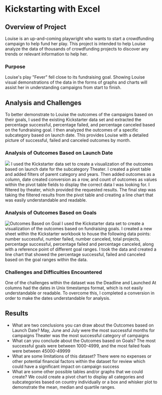 # Kickstarting with Excel

## Overview of Project
Louise is an up-and-coming playwright who wants to start a crowdfunding campaign to help fund her play. This project is intended to help Louise analyze the data of thousands of crowdfunding projects to discover any trends or relevant information to help her. 
### Purpose
Louise's play "Fever" fell close to its fundraising goal. Showing Louise visual demonstrations of the data in the forms of graphs and charts will assist her in understanding campaigns from start to finish. 
## Analysis and Challenges
To better demonstrate to Louise the outcomes of the campaigns based on their goals, I used the existing Kickstarter data set and extracted the percentage successful, percentage failed, and percentage canceled based on the fundraising goal. 
I then analyzed the outcomes of a specific subcategory based on launch date. This provides Louise with a detailed picture of successful, failed and canceled outcomes by month. 
### Analysis of Outcomes Based on Launch Date
![](../../../Theater_Outcomes_vs_Launch.png)
I used the Kickstarter data set to create a visualization of the outcomes based on launch date for the subcategory Theater. I created a pivot table and added filters of parent category and years. Then added outcomes as a column, date created conversion as a row, and count of outcomes as values within the pivot table fields to display the correct data I was looking for. I filtered by theater, which provided the requested results. The final step was taking the filtered results from the pivot table and creating a line chart that was easily understandable and readable. 
### Analysis of Outcomes Based on Goals
![Outcomes Based on Goal](../../../Outcomes_vs_Goals.png)
I used the Kickstarter data set to create a visualization of the outcomes based on fundraising goals. I created a new sheet within the Kickstarter workbook to house the following data points: number successful, number failed, number canceled, total projects, percentage successful, percentage failed and percentage canceled, along with a reference point of different goal ranges. I took the data and created a line chart that showed the percentage successful, failed and canceled based on the goal ranges within the data.
### Challenges and Difficulties Encountered
One of the challenges within the dataset was the Deadline and Launched At columns had the dates in Unix timestamps format, which is not easily understandable or readable. To overcome this, I completed a conversion in order to make the dates understandable for analysis. 
## Results
- What are two conclusions you can draw about the Outcomes based on Launch Date?
May, June and July were the most successful months for campaigns
Theater was the most successful category of campaigns 
- What can you conclude about the Outcomes based on Goals?
The most successful goals were between 1000-4999, and the most failed foals were between 45000-49999
- What are some limitations of this dataset?
There were no expenses or other potential financial factors within the dataset for review which could have a significant impact on campaign success
- What are some other possible tables and/or graphs that we could create?
We could create a pivot chart to display all categories and subcategories based on country individually or a box and whisker plot to demonstrate the mean, median and quartile ranges. 
